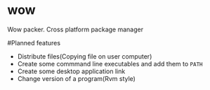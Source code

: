 wow
===

Wow packer. Cross platform package manager


#Planned features
* Distribute files(Copying file on user computer) 
* Create some commmand line executables and add them to `PATH`
* Create some desktop application link
* Change version of a program(Rvm style)
